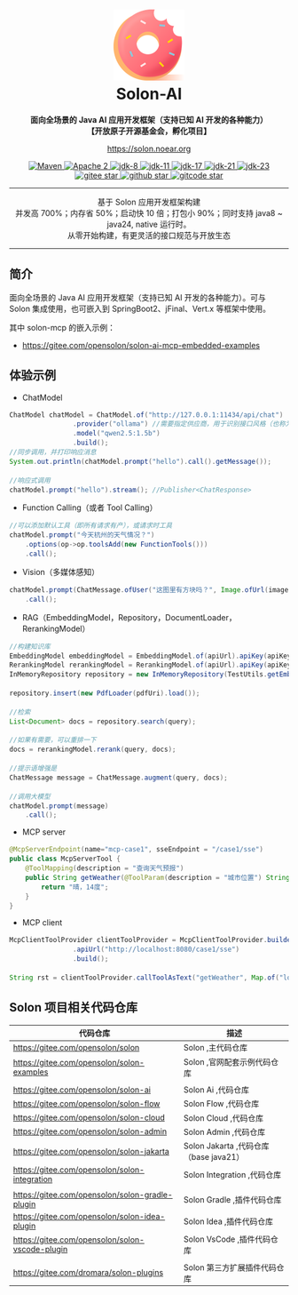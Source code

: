 <h1 align="center" style="text-align:center;">
<img src="solon_icon.png" width="128" />
<br />
Solon-AI
</h1>
<p align="center">
	<strong>面向全场景的 Java AI 应用开发框架（支持已知 AI 开发的各种能力）</strong>
    <br/>
    <strong>【开放原子开源基金会，孵化项目】</strong>
</p>
<p align="center">
	<a href="https://solon.noear.org/">https://solon.noear.org</a>
</p>

<p align="center">
    <a target="_blank" href="https://central.sonatype.com/search?q=org.noear%3Asolon-parent">
        <img src="https://img.shields.io/maven-central/v/org.noear/solon.svg?label=Maven%20Central" alt="Maven" />
    </a>
    <a target="_blank" href="LICENSE">
		<img src="https://img.shields.io/:License-Apache2-blue.svg" alt="Apache 2" />
	</a>
    <a target="_blank" href="https://www.oracle.com/java/technologies/javase/javase-jdk8-downloads.html">
		<img src="https://img.shields.io/badge/JDK-8-green.svg" alt="jdk-8" />
	</a>
    <a target="_blank" href="https://www.oracle.com/java/technologies/javase/jdk11-archive-downloads.html">
		<img src="https://img.shields.io/badge/JDK-11-green.svg" alt="jdk-11" />
	</a>
    <a target="_blank" href="https://www.oracle.com/java/technologies/javase/jdk17-archive-downloads.html">
		<img src="https://img.shields.io/badge/JDK-17-green.svg" alt="jdk-17" />
	</a>
    <a target="_blank" href="https://www.oracle.com/java/technologies/javase/jdk21-archive-downloads.html">
		<img src="https://img.shields.io/badge/JDK-21-green.svg" alt="jdk-21" />
	</a>
    <a target="_blank" href="https://www.oracle.com/java/technologies/javase/jdk23-archive-downloads.html">
		<img src="https://img.shields.io/badge/JDK-23-green.svg" alt="jdk-23" />
	</a>
    <br />
    <a target="_blank" href='https://gitee.com/noear/solon/stargazers'>
		<img src='https://gitee.com/noear/solon/badge/star.svg' alt='gitee star'/>
	</a>
    <a target="_blank" href='https://github.com/noear/solon/stargazers'>
		<img src="https://img.shields.io/github/stars/noear/solon.svg?style=flat&logo=github" alt="github star"/>
	</a>
    <a target="_blank" href='https://gitcode.com/opensolon/solon/star'>
		<img src='https://gitcode.com/opensolon/solon/star/badge.svg' alt='gitcode star'/>
	</a>
</p>

<hr />

<p align="center">
基于 Solon 应用开发框架构建
<br/>
并发高 700%；内存省 50%；启动快 10 倍；打包小 90%；同时支持 java8 ~ java24, native 运行时。
<br/>
从零开始构建，有更灵活的接口规范与开放生态
</p>

<hr />

## 简介

面向全场景的 Java AI 应用开发框架（支持已知 AI 开发的各种能力）。可与 Solon 集成使用，也可嵌入到 SpringBoot2、jFinal、Vert.x 等框架中使用。

其中 solon-mcp 的嵌入示例：

* https://gitee.com/opensolon/solon-ai-mcp-embedded-examples

## 体验示例

* ChatModel

```java
ChatModel chatModel = ChatModel.of("http://127.0.0.1:11434/api/chat")
                .provider("ollama") //需要指定供应商，用于识别接口风格（也称为方言）
                .model("qwen2.5:1.5b")
                .build();
//同步调用，并打印响应消息
System.out.println(chatModel.prompt("hello").call().getMessage());

//响应式调用
chatModel.prompt("hello").stream(); //Publisher<ChatResponse>
```

* Function Calling（或者 Tool Calling）

```java
//可以添加默认工具（即所有请求有产），或请求时工具
chatModel.prompt("今天杭州的天气情况？")
    .options(op->op.toolsAdd(new FunctionTools()))
    .call();
```

* Vision（多媒体感知）

```java
chatModel.prompt(ChatMessage.ofUser("这图里有方块吗？", Image.ofUrl(imageUrl)))
    .call();
```

* RAG（EmbeddingModel，Repository，DocumentLoader，RerankingModel）

```java
//构建知识库
EmbeddingModel embeddingModel = EmbeddingModel.of(apiUrl).apiKey(apiKey).provider(provider).model(model).batchSize(10).build();
RerankingModel rerankingModel = RerankingModel.of(apiUrl).apiKey(apiKey).provider(provider).model(model).build();
InMemoryRepository repository = new InMemoryRepository(TestUtils.getEmbeddingModel()); //3.初始化知识库

repository.insert(new PdfLoader(pdfUri).load());

//检索
List<Document> docs = repository.search(query);

//如果有需要，可以重排一下
docs = rerankingModel.rerank(query, docs);

//提示语增强是
ChatMessage message = ChatMessage.augment(query, docs);

//调用大模型
chatModel.prompt(message) 
    .call();
```

* MCP server

```java
@McpServerEndpoint(name="mcp-case1", sseEndpoint = "/case1/sse") 
public class McpServerTool {
    @ToolMapping(description = "查询天气预报")
    public String getWeather(@ToolParam(description = "城市位置") String location) {
        return "晴，14度";
    }
}
```

* MCP client

```java
McpClientToolProvider clientToolProvider = McpClientToolProvider.builder()
                .apiUrl("http://localhost:8080/case1/sse")
                .build();

String rst = clientToolProvider.callToolAsText("getWeather", Map.of("location", "杭州"));
```

## Solon 项目相关代码仓库



| 代码仓库                                            | 描述                               | 
|-------------------------------------------------|----------------------------------| 
| https://gitee.com/opensolon/solon               | Solon ,主代码仓库                     | 
| https://gitee.com/opensolon/solon-examples      | Solon ,官网配套示例代码仓库                |
|                                                 |                                  |
| https://gitee.com/opensolon/solon-ai            | Solon Ai ,代码仓库                   | 
| https://gitee.com/opensolon/solon-flow          | Solon Flow ,代码仓库                 | 
| https://gitee.com/opensolon/solon-cloud         | Solon Cloud ,代码仓库                | 
| https://gitee.com/opensolon/solon-admin         | Solon Admin ,代码仓库                | 
| https://gitee.com/opensolon/solon-jakarta       | Solon Jakarta ,代码仓库（base java21） | 
| https://gitee.com/opensolon/solon-integration   | Solon Integration ,代码仓库          | 
|                                                 |                                  |
| https://gitee.com/opensolon/solon-gradle-plugin | Solon Gradle ,插件代码仓库             | 
| https://gitee.com/opensolon/solon-idea-plugin   | Solon Idea ,插件代码仓库               | 
| https://gitee.com/opensolon/solon-vscode-plugin | Solon VsCode ,插件代码仓库             | 
|                                                 |                                  |
| https://gitee.com/dromara/solon-plugins         | Solon 第三方扩展插件代码仓库                | 


